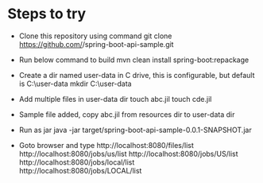 # Steps to try

- Clone this repository using command
git clone https://github.com/<git username>/spring-boot-api-sample.git

- Run below command to build 
mvn clean install spring-boot:repackage
  
- Create a dir named user-data in C drive, this is configurable, but default is C:\user-data
  mkdir C:\user-data
  
- Add multiple files in user-data dir
  touch abc.jil
  touch cde.jil
  
- Sample file added, copy abc.jil from resources dir to user-data dir
  
- Run as jar 
  java -jar target/spring-boot-api-sample-0.0.1-SNAPSHOT.jar
  
- Goto browser and type
  http://localhost:8080/files/list
  http://localhost:8080/jobs/us/list
  http://localhost:8080/jobs/US/list
  http://localhost:8080/jobs/local/list
  http://localhost:8080/jobs/LOCAL/list
  
